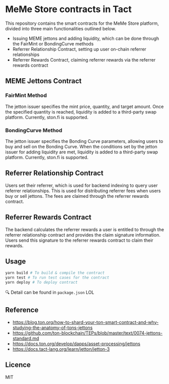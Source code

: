 # MeMe Store contracts in Tact

This repository contains the smart contracts for the MeMe Store platform, divided into three main functionalities outlined below.

- Issuing MEME jettons and adding liquidity, which can be done through the FairMint or BondingCurve methods
- Referrer Relationship Contract, setting up user on-chain referrer relationships
- Referrer Rewards Contract, claiming referrer rewards via the referrer rewards contract

## MEME Jettons Contract

### FairMint Method

The jetton issuer specifies the mint price, quantity, and target amount.
Once the specified quantity is reached, liquidity is added to a third-party swap platform. Currently, ston.fi is supported.

### BondingCurve Method

The jetton issuer specifies the Bonding Curve parameters, allowing users to buy and sell on the Bonding Curve.
When the conditions set by the jetton issuer for adding liquidity are met, liquidity is added to a third-party swap platform. Currently, ston.fi is supported.

## Referrer Relationship Contract
Users set their referrer, which is used for backend indexing to query user referrer relationships. This is used for distributing referrer fees when users buy or sell jettons. The fees are claimed through the referrer rewards contract.

## Referrer Rewards Contract
The backend calculates the referrer rewards a user is entitled to through the referrer relationship contract and provides the claim signature information. Users send this signature to the referrer rewards contract to claim their rewards.

## Usage

```bash
yarn build # To build & compile the contract
yarn test # To run test cases for the contract
yarn deploy # To deploy contract
```

🔍 Detail can be found in `package.json` LOL

## Reference

-   https://blog.ton.org/how-to-shard-your-ton-smart-contract-and-why-studying-the-anatomy-of-tons-jettons
-   https://github.com/ton-blockchain/TEPs/blob/master/text/0074-jettons-standard.md
-   https://docs.ton.org/develop/dapps/asset-processing/jettons
-   https://docs.tact-lang.org/learn/jetton/jetton-3

## Licence

MIT
